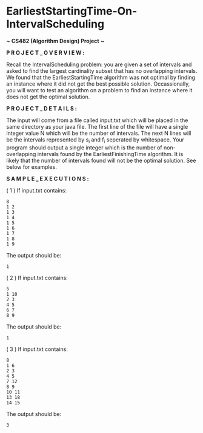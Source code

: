 # EarliestStartingTime-On-IntervalScheduling

**~** **CS482 (Algorithm Design) Project** **~**

**P R O J E C T _ O V E R V I E W :**

Recall the IntervalScheduling problem: you are given a set of intervals and asked to find the
largest cardinality subset that has no overlapping intervals. We found that the EarliestStartingTime
algorithm was not optimal by finding an instance where it did not get the best possible solution. Occassionally,  you will want to test an algorithm on a problem to find an instance where it does not get the optimal
solution.

**P R O J E C T _ D E T A I L S :**

The input will come from a file called input.txt which will be placed in the same directory as
your java file. The first line of the file will have a single integer value N which will be the number of
intervals. The next N lines will be the intervals represented by s<sub>i</sub> and f<sub>i</sub> seperated by whitespace. Your
program should output a single integer which is the number of non-overlapping intervals found by the
EarliestFinishingTime algorithm. It is likely that the number of intervals found will not be the optimal
solution. See below for examples.

**S A M P L E _ E X E C U T I O N S :**

( 1 ) If input.txt contains:
```
8
1 2
1 3
1 4
1 5
1 6
1 7
1 8
1 9
```
The output should be:
```
1
```

( 2 ) If input.txt contains:
```
5
1 10
2 3
4 5
6 7
8 9
```
The output should be:
```
1
```

( 3 ) If input.txt contains:
```
8
1 6
2 3
4 5
7 12
8 9
10 11
13 18
14 15
```
The output should be:
```
3
```
